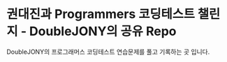 권대진과 Programmers 코딩테스트 챌린지 - DoubleJONY의 공유 Repo
======================

DoubleJONY의 프로그래머스 코딩테스트 연습문제를 풀고 기록하는 곳 입니다.
